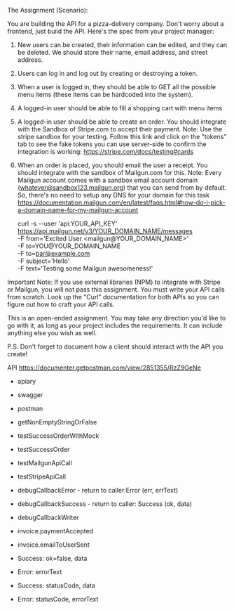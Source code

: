 The Assignment (Scenario):

You are building the API for a pizza-delivery company. Don't worry about a frontend, just build the API. Here's the spec from your project manager:

1. New users can be created, their information can be edited, and they can be deleted. We should store their name, email address, and street address.

2. Users can log in and log out by creating or destroying a token.

3. When a user is logged in, they should be able to GET all the possible menu items (these items can be hardcoded into the system).

4. A logged-in user should be able to fill a shopping cart with menu items

5. A logged-in user should be able to create an order. You should integrate with the Sandbox of Stripe.com to accept their payment. Note: Use the stripe sandbox for your testing. Follow this link and click on the "tokens" tab to see the fake tokens you can use server-side to confirm the integration is working: https://stripe.com/docs/testing#cards

6. When an order is placed, you should email the user a receipt. You should integrate with the sandbox of Mailgun.com for this. Note: Every Mailgun account comes with a sandbox email account domain (whatever@sandbox123.mailgun.org) that you can send from by default. So, there's no need to setup any DNS for your domain for this task https://documentation.mailgun.com/en/latest/faqs.html#how-do-i-pick-a-domain-name-for-my-mailgun-account

    curl -s --user 'api:YOUR_API_KEY' \
        https://api.mailgun.net/v3/YOUR_DOMAIN_NAME/messages \
        -F from='Excited User <mailgun@YOUR_DOMAIN_NAME>' \
        -F to=YOU@YOUR_DOMAIN_NAME \
        -F to=bar@example.com \
        -F subject='Hello' \
        -F text='Testing some Mailgun awesomeness!'

Important Note: If you use external libraries (NPM) to integrate with Stripe or Mailgun, you will not pass this assignment. You must write your API calls from scratch. Look up the "Curl" documentation for both APIs so you can figure out how to craft your API calls.

This is an open-ended assignment. You may take any direction you'd like to go with it, as long as your project includes the requirements. It can include anything else you wish as well.

P.S. Don't forget to document how a client should interact with the API you create!

API https://documenter.getpostman.com/view/2851355/RzZ9GeNe

* apiary
* swagger
* postman

* getNonEmptyStringOrFalse
* testSuccessOrderWithMock
* testSuccessOrder
* testMailgunApiCall
* testStripeApiCall

* debugCallbackError - return to caller:Error (err, errText)
* debugCallbackSuccess - return to caller: Success (ok, data)
* debugCallbackWriter

* invoice.paymentAccepted
* invoice.emailToUserSent

* Success: ok=false, data
* Error: errorText
* Success: statusCode, data
* Error: statusCode, errorText
